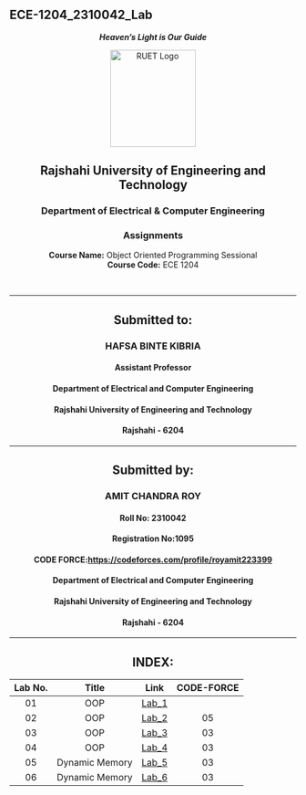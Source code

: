 ## ECE-1204_2310042_Lab
<div align="center">
  
_**Heaven’s Light is Our Guide**_
</div>

<p align="center">
  <img src="https://github.com/user-attachments/assets/18531be8-2a84-4bea-9027-5f1c40549dfa" alt="RUET Logo" style="width:150px;height:170px;">
</p>

<div align="center">
  
  ## **Rajshahi University of Engineering and Technology** <br> 
  ### **Department of Electrical & Computer Engineering**
  ### **Assignments**<br>
  **Course Name:** Object Oriented Programming Sessional <br>
  **Course Code:** ECE 1204
</div>
<br>
<div align="center">

---  
##  Submitted to: 

### **HAFSA BINTE KIBRIA**
#### Assistant Professor
#### Department of Electrical and Computer Engineering
#### Rajshahi University of Engineering and Technology
#### Rajshahi - 6204

---

## Submitted by:

### **AMIT CHANDRA ROY**
#### Roll No: 2310042
#### Registration No:1095
#### CODE FORCE:https://codeforces.com/profile/royamit223399
#### Department of Electrical and Computer Engineering
#### Rajshahi University of Engineering and Technology
#### Rajshahi - 6204

---
</div>

<div align="center">

## INDEX:
| Lab No. | Title | Link | CODE-FORCE |
| :---: | :---: | :---: | :----: |
| 01 | OOP |[Lab_1](https://github.com/Amit2310042/ECE-1204_2310042/blob/main/Lab_01.md)
| 02 | OOP |[Lab_2](https://github.com/Amit2310042/ECE-1204_2310042/blob/main/Lab_02.md) |05|
| 03 | OOP |[Lab_3](https://github.com/Amit2310042/ECE-1204_2310042/blob/main/Lab_03.md) |03|
| 04 | OOP |[Lab_4](https://github.com/Amit2310042/ECE-1204_2310042/blob/main/Lab_04.md) |03|
| 05 | Dynamic Memory |[Lab_5](https://github.com/Amit2310042/ECE-1204_2310042/blob/main/Lab_05.md) |03|
| 06 | Dynamic Memory |[Lab_6](https://github.com/Amit2310042/ECE-1204_2310042/blob/main/Lab_06.md) |03|
